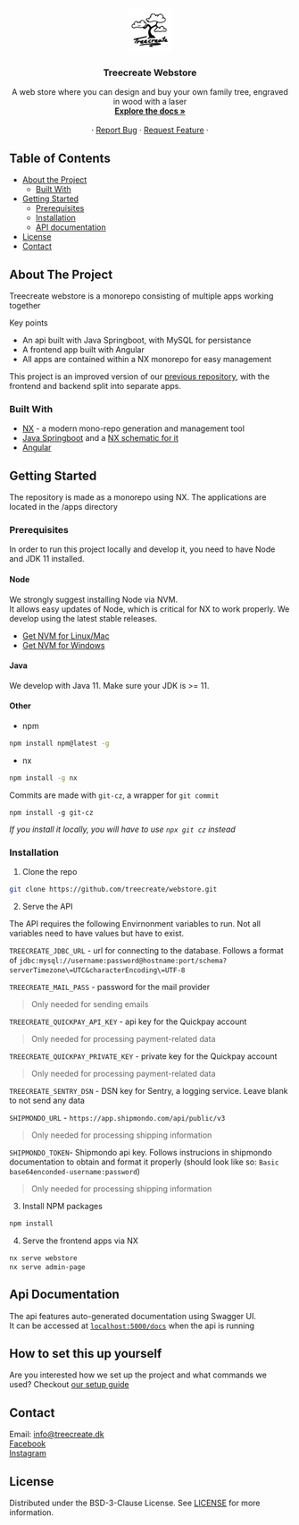<!-- PROJECT LOGO -->
<br />
<p align="center">
  <a href="https://github.com/treecreate/webstore">
    <img src="assets/treecreate_logo.png" alt="Logo" width="80" height="80">
  </a>

  <h3 align="center">Treecreate Webstore</h3>

  <p align="center">
    A web store where you can design and buy your own family tree, engraved in wood with a laser
    <br />
    <a href="https://github.com/treecreate/webstore/docs"><strong>Explore the docs »</strong></a>
    <br />
    <br />
    ·
    <a href="https://github.com/treecreate/webstore/issues">Report Bug</a>
    ·
    <a href="https://github.com/treecreate/webstore/issues">Request Feature</a>
    ·
  </p>
</p>

<!-- TABLE OF CONTENTS -->

## Table of Contents

- [About the Project](#about-the-project)
  - [Built With](#built-with)
- [Getting Started](#getting-started)
  - [Prerequisites](#prerequisites)
  - [Installation](#installation)
  - [API documentation](#api-documentation)
- [License](#license)
- [Contact](#contact)

<!-- ABOUT THE PROJECT -->

## About The Project

Treecreate webstore is a monorepo consisting of multiple apps working together

Key points

- An api built with Java Springboot, with MySQL for persistance
- A frontend app built with Angular
- All apps are contained within a NX monorepo for easy management

This project is an improved version of our [previous repository](https://github.com/Kwandes/treecreate), with the frontend and backend split into separate apps.

### Built With

- [NX](https://nx.dev/) - a modern mono-repo generation and management tool
- [Java Springboot](https://spring.io/projects/spring-boot) and a [NX schematic for it](https://github.com/tinesoft/nxrocks/tree/develop/packages/nx-spring-boot)
- [Angular](https://angular.io/)

<!-- GETTING STARTED -->

## Getting Started

The repository is made as a monorepo using NX. The applications are located in the /apps directory

### Prerequisites

In order to run this project locally and develop it, you need to have Node and JDK 11 installed.

#### Node

We strongly suggest installing Node via NVM.\
It allows easy updates of Node, which is critical for NX to work properly. We develop using the latest stable releases.

- [Get NVM for Linux/Mac](https://github.com/nvm-sh/nvm)
- [Get NVM for Windows](https://github.com/coreybutler/nvm-windows)

#### Java

We develop with Java 11. Make sure your JDK is >= 11.

#### Other

- npm

```sh
npm install npm@latest -g
```

- nx

```sh
npm install -g nx
```

Commits are made with `git-cz`, a wrapper for `git commit`

```shell
npm install -g git-cz
```

_If you install it locally, you will have to use `npx git cz` instead_

### Installation

1. Clone the repo

```sh
git clone https://github.com/treecreate/webstore.git
```

2. Serve the API

The API requires the following Envirnonment variables to run.
Not all variables need to have values but have to exist.

`TREECREATE_JDBC_URL` - url for connecting to the database. Follows a format of `jdbc:mysql://username:password@hostname:port/schema?serverTimezone\=UTC&characterEncoding\=UTF-8`

`TREECREATE_MAIL_PASS` - password for the mail provider

> Only needed for sending emails

`TREECREATE_QUICKPAY_API_KEY` - api key for the Quickpay account

> Only needed for processing payment-related data

`TREECREATE_QUICKPAY_PRIVATE_KEY` - private key for the Quickpay account

> Only needed for processing payment-related data

`TREECREATE_SENTRY_DSN` - DSN key for Sentry, a logging service. Leave blank to not send any data

`SHIPMONDO_URL` - `https://app.shipmondo.com/api/public/v3`

> Only needed for processing shipping information

`SHIPMONDO_TOKEN`- Shipmondo api key. Follows instrucions in shipmondo documentation to obtain and format it properly (should look like so: `Basic base64enconded-username:password`)

> Only needed for processing shipping information

3. Install NPM packages

```sh
npm install
```

4. Serve the frontend apps via NX

```
nx serve webstore
nx serve admin-page
```

## Api Documentation

The api features auto-generated documentation using Swagger UI.\
It can be accessed at [`localhost:5000/docs`](localhost:5000/docs) when the api is running

<!-- CONTACT -->

## How to set this up yourself

Are you interested how we set up the project and what commands we used? Checkout [our setup guide](docs/setup-guide.md)

## Contact

Email: info@treecreate.dk\
[Facebook](https://www.facebook.com/TreeCreate.dk)\
[Instagram](https://www.instagram.com/treecreate.dk)

<!-- LICENSE -->

## License

Distributed under the BSD-3-Clause License. See [LICENSE](./LICENSE) for more information.

<!-- MARKDOWN LINKS & IMAGES -->
<!-- https://www.markdownguide.org/basic-syntax/#reference-style-links -->

[product-screenshot]: assets/screenshot.gif
